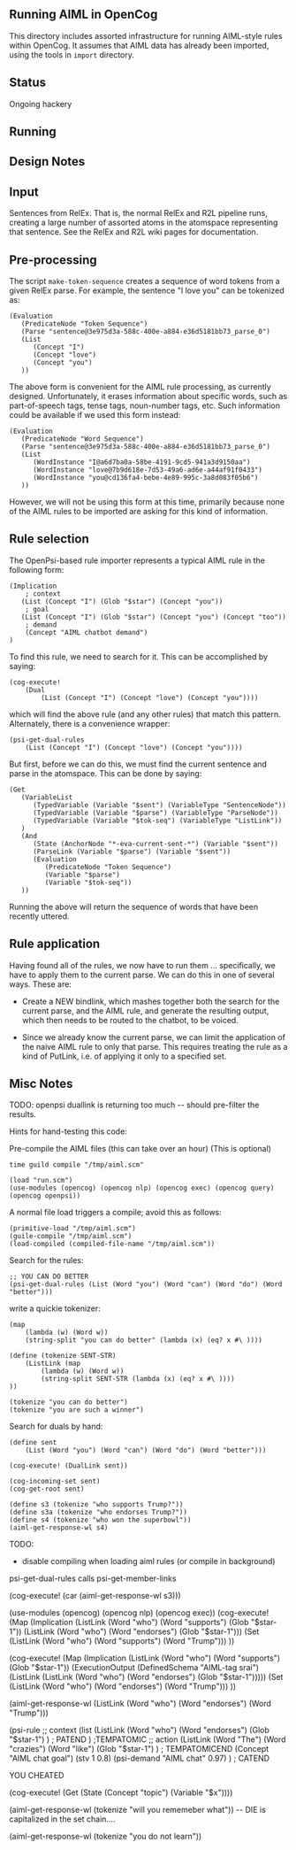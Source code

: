 Running AIML in OpenCog
-----------------------

This directory includes assorted infrastructure for running AIML-style
rules within OpenCog.  It assumes that AIML data has already been
imported, using the tools in `import` directory.

Status
------
Ongoing hackery


Running
-------



Design Notes
------------

## Input
Sentences from RelEx.  That is, the normal RelEx and R2L pipeline
runs, creating a large number of assorted atoms in the atomspace
representing that sentence.  See the RelEx and R2L wiki pages for
documentation.

## Pre-processing
The script `make-token-sequence` creates a sequence of word tokens from
a given RelEx parse.  For example, the sentence "I love you" can be
tokenized as:
```
(Evaluation
   (PredicateNode "Token Sequence")
   (Parse "sentence@3e975d3a-588c-400e-a884-e36d5181bb73_parse_0")
   (List
      (Concept "I")
      (Concept "love")
      (Concept "you")
   ))
```

The above form is convenient for the AIML rule processing, as currently
designed.  Unfortunately, it erases information about specific words,
such as part-of-speech tags, tense tags, noun-number tags, etc.  Such
information could be available if we used this form instead:

```
(Evaluation
   (PredicateNode "Word Sequence")
   (Parse "sentence@3e975d3a-588c-400e-a884-e36d5181bb73_parse_0")
   (List
      (WordInstance "I@a6d7ba0a-58be-4191-9cd5-941a3d9150aa")
      (WordInstance "love@7b9d618e-7d53-49a6-ad6e-a44af91f0433")
      (WordInstance "you@cd136fa4-bebe-4e89-995c-3a8d083f05b6")
   ))
```

However, we will not be using this form at this time, primarily because
none of the AIML rules to be imported are asking for this kind of
information.

## Rule selection
The OpenPsi-based rule importer represents a typical AIML rule in the
following form:
```
(Implication
	; context
   (List (Concept "I") (Glob "$star") (Concept "you"))
	; goal
   (List (Concept "I") (Glob "$star") (Concept "you") (Concept "too"))
	; demand
	(Concept "AIML chatbot demand")
)
```

To find this rule, we need to search for it.  This can be accomplished
by saying:
```
(cog-execute!
	(Dual
		(List (Concept "I") (Concept "love") (Concept "you"))))
```
which will find the above rule (and any other rules) that match this
pattern. Alternately, there is a convenience wrapper:
```
(psi-get-dual-rules
	(List (Concept "I") (Concept "love") (Concept "you"))))
```

But first, before we can do this, we must find the current
sentence and parse in the atomspace.  This can be done by saying:
```
(Get
   (VariableList
      (TypedVariable (Variable "$sent") (VariableType "SentenceNode"))
      (TypedVariable (Variable "$parse") (VariableType "ParseNode"))
      (TypedVariable (Variable "$tok-seq") (VariableType "ListLink"))
   )
   (And
      (State (AnchorNode "*-eva-current-sent-*") (Variable "$sent"))
      (ParseLink (Variable "$parse") (Variable "$sent"))
      (Evaluation
         (PredicateNode "Token Sequence")
         (Variable "$parse")
         (Variable "$tok-seq"))
   ))
```

Running the above will return the sequence of words that have
been recently uttered.

## Rule application
Having found all of the rules, we now have to run them ... specifically,
we have to apply them to the current parse.  We can do this in one of
several ways.  These are:

* Create a NEW bindlink, which mashes together both the search for the
  current parse, and the AIML rule, and generate the resulting output,
  which then needs to be routed to the chatbot, to be voiced.

* Since we already know the current parse, we can limit the application
  of the naive AIML rule to only that parse.  This requires treating the
  rule as a kind of PutLink, i.e. of applying it only to a specified
  set.

Misc Notes
----------
TODO: openpsi duallink is returning too much -- should pre-filter the
results.

Hints for hand-testing this code:

Pre-compile the AIML files (this can take over an hour)
(This is optional)
```
time guild compile "/tmp/aiml.scm"
```

```
(load "run.scm")
(use-modules (opencog) (opencog nlp) (opencog exec) (opencog query) (opencog openpsi))
```
A normal file load triggers a compile; avoid this as follows:
```
(primitive-load "/tmp/aiml.scm")
(guile-compile "/tmp/aiml.scm")
(load-compiled (compiled-file-name "/tmp/aiml.scm"))

```

Search for the rules:
```
;; YOU CAN DO BETTER
(psi-get-dual-rules (List (Word "you") (Word "can") (Word "do") (Word "better")))
```
write a quickie tokenizer:
```
(map
	(lambda (w) (Word w))
	(string-split "you can do better" (lambda (x) (eq? x #\ ))))

(define (tokenize SENT-STR)
	(ListLink (map
		(lambda (w) (Word w))
		(string-split SENT-STR (lambda (x) (eq? x #\ ))))
))

(tokenize "you can do better")
(tokenize "you are such a winner")
```
Search for duals by hand:
```
(define sent
	(List (Word "you") (Word "can") (Word "do") (Word "better")))

(cog-execute! (DualLink sent))

(cog-incoming-set sent)
(cog-get-root sent)

(define s3 (tokenize "who supports Trump?"))
(define s3a (tokenize "who endorses Trump?"))
(define s4 (tokenize "who won the superbowl"))
(aiml-get-response-wl s4)
```


TODO:
* disable compiling when loading aiml rules (or compile in background)

psi-get-dual-rules calls psi-get-member-links

(cog-execute! (car (aiml-get-response-wl s3)))

(use-modules (opencog) (opencog nlp) (opencog exec))
(cog-execute! (Map
	(Implication
		(ListLink (Word "who") (Word "supports") (Glob "$star-1"))
		(ListLink (Word "who") (Word "endorses") (Glob "$star-1")))
	(Set (ListLink (Word "who") (Word "supports") (Word "Trump")))
))

(cog-execute! (Map
	(Implication
		(ListLink (Word "who") (Word "supports") (Glob "$star-1"))
		(ExecutionOutput (DefinedSchema "AIML-tag srai")
			(ListLink
				(ListLink (Word "who") (Word "endorses") (Glob "$star-1")))))
	(Set (ListLink (Word "who") (Word "endorses") (Word "Trump")))
))

(aiml-get-response-wl
	(ListLink (Word "who") (Word "endorses") (Word "Trump")))

(psi-rule
   ;; context
   (list
      (ListLink
         (Word "who")
         (Word "endorses")
         (Glob "$star-1")
      ) ; PATEND
   ) ;TEMPATOMIC
   ;; action
   (ListLink
      (Word "The")
      (Word "crazies")
      (Word "like")
      (Glob "$star-1")
   ) ; TEMPATOMICEND
   (Concept "AIML chat goal")
   (stv 1 0.8)
   (psi-demand "AIML chat" 0.97)
) ; CATEND

YOU CHEATED  <bot name="genus"/>

(cog-execute! (Get (State (Concept "topic") (Variable "$x"))))

(aiml-get-response-wl (tokenize "will you rememeber what"))
<bot name="botmaster"/>
-- DIE is capitalized in the set chain....
 
(aiml-get-response-wl (tokenize "you do not learn"))
